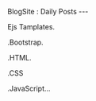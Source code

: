 
  BlogSite : Daily Posts ---

  Ejs Tamplates.
  
  .Bootstrap.
  
  .HTML.
  
  .CSS
  
  .JavaScript...
